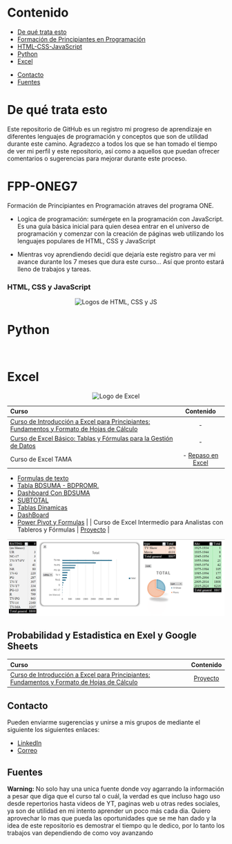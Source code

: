 # Contenido
- [De qué trata esto](#De-qué-trata-esto)
- [Formación de Principiantes en Programación](#fpp-oneg7)
- [HTML-CSS-JavaScript](#html-css-y-javascript)
- [Python](#Python)
- [Excel](#Excel)
<!-- [CIM](#--)
- [TAMA](#--) -->
- [Contacto](#Contacto)
- [Fuentes](#fuentes)

# De qué trata esto
Este repositorio de GitHub es un registro mi progreso de aprendizaje en diferentes lenguajes de programación y conceptos que son de utilidad durante este camino. Agradezco a todos los que se han tomado el tiempo de ver mi perfil y este repositorio, así como a aquellos que puedan ofrecer comentarios o sugerencias para mejorar durante este proceso.

# FPP-ONEG7
 Formación de Principiantes en Programación atraves del programa ONE. 


- Logica de programación: sumérgete en la programación con JavaScript.
Es una guía básica inicial para quien desea entrar en el universo de programación y comenzar con la creación de páginas web utilizando los lenguajes populares de HTML, CSS y JavaScript

- Mientras voy aprendiendo decidí que dejaría este registro para ver mi avance durante los 7 meses que dura este curso... Así que pronto estará lleno de trabajos y tareas.

### HTML, CSS y JavaScript
<p align="center">
<img alt="Logos de HTML, CSS y JS" src="/HTML, CSS y JavaScript/FPP-ONEG7/img/Sin título.png">
</p>
<!--[Proyecto]( )-->

# Python
<p align="center">
<img src="">
</p>

# Excel
<p align="center">
<img alt="Logo de Excel" src="">
</p>

| Curso                                                                                                                 | Contenido |
| :-------------------------------------------------------------------------------------------------------------------- | :--------: |
| [Curso de Introducción a Excel para Principiantes: Fundamentos y Formato de Hojas de Cálculo](https://platzi.com/p/AnLeQu/curso/3639-excel-intro/diploma/detalle/) | - |
| [Curso de Excel Básico: Tablas y Fórmulas para la Gestión de Datos](https://platzi.com/p/AnLeQu/curso/4036-excel-basico/diploma/detalle/) | - |
| Curso de Excel TAMA | - [Repaso en Excel](/Excel/1.%20REPASO1.xlsx)  
- [Formulas de texto](/Excel/2.%20FORMULAS%20DE%20TEXTO.xlsx)  
- [Tabla BDSUMA - BDPROMR.](/Excel/3.%20Tabla%20BDSUMA%20-%20BDPROMR..xlsx)  
- [Dashboard Con BDSUMA](/Excel/4.%20Dashboard%20Con%20BDSUMA.xlsx)  
- [SUBTOTAL](/Excel/5.SUBTOTAL.xlsx)  
- [Tablas Dinamicas](/Excel/12.%20Tablas%20Dinamicas%201.xlsx)  
- [DashBoard](/Excel/14._DashBoard-1684450094313.xlsx)  
- [Power Pivot y Formulas](/Excel/16.%20power%20pivot%20y%20formulas.xlsx) |
| Curso de Excel Intermedio para Analistas con Tableros y Fórmulas | [Proyecto](/Excel/Curso%20de%20Excel%20Intermedio%20para%20Analistas%20con%20Tableros%20y%20Fórmulas/PROYECTO%20EXCEL%20TABLAS%20-%20ANLEQU.xlsx) |


<p align="center">
<img alt="Captura de pantalla de un trabajo de Excel" src="/Excel/Captura de pantalla 2023-12-16 150224.png">
</p>

## Probabilidad y Estadistica en Exel y Google Sheets
| Curso                                                                                                                 |  Contenido |
| :--------------------------------------------------------------------------------------------- | :--------: |
| [Curso de Introducción a Excel para Principiantes: Fundamentos y Formato de Hojas de Cálculo](https://platzi.com/p/AnLeQu/curso/7594-estadistica-probabilidad/diploma/detalle/) | [Proyecto](/Excel/Intro%20a%20Est%20&%20Prob/) |

## Contacto
Pueden enviarme sugerencias y unirse a mis grupos de mediante el siguiente los siguientes enlaces:
  - [LinkedIn](https://www.linkedin.com/in/anlequ/)  
  - [Correo](AnLeQu@outlook.com)
  <!-- - [Telegram]()
  - [Discord](https://discord.gg/PDEy2m3ddz)
  -->

## Fuentes  
**Warning:** No solo hay una unica fuente donde voy agarrando la información a pesar que diga que el curso tal o cuál, la verdad es que incluso hago uso desde repertorios hasta videos de YT, paginas web u otras redes sociales, ya son de utilidad en mi intento aprender un poco más cada dia. Quiero aprovechar lo mas que pueda las oportunidades que se me han dado y la idea de este repositorio es demostrar el tiempo qu le dedico, por lo tanto los trabajos van dependiendo de como voy avanzando
<!--

- Videos de YouTube
Mas que videos voy a dejar canales que recomiendo y que han sido fuente para mi aprendizaje
- [DotCSV](https://www.youtube.com/channel/UCy5znSnfMsDwaLlROnZ7Qbg)
- [Pildoras de programación](https://www.youtube.com/@pildorasdeprogramacion)
- [Platzi](https://www.youtube.com/@Platzi)

- FPP-ONEG7 [alura LATAM](https://app.aluracursos.com/)


- CIM [Tec || itcr]

- TAMA [FUNDEPOS]




- Repositorios
-->
